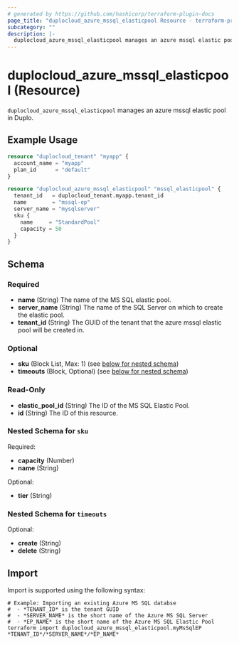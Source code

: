 ```yaml
---
# generated by https://github.com/hashicorp/terraform-plugin-docs
page_title: "duplocloud_azure_mssql_elasticpool Resource - terraform-provider-duplocloud"
subcategory: ""
description: |-
  duplocloud_azure_mssql_elasticpool manages an azure mssql elastic pool in Duplo.
---
```


# duplocloud_azure_mssql_elasticpool (Resource)

`duplocloud_azure_mssql_elasticpool` manages an azure mssql elastic pool in Duplo.

## Example Usage

```terraform
resource "duplocloud_tenant" "myapp" {
  account_name = "myapp"
  plan_id      = "default"
}

resource "duplocloud_azure_mssql_elasticpool" "mssql_elasticpool" {
  tenant_id   = duplocloud_tenant.myapp.tenant_id
  name        = "mssql-ep"
  server_name = "mysqlserver"
  sku {
    name     = "StandardPool"
    capacity = 50
  }
}
```

<!-- schema generated by tfplugindocs -->
## Schema

### Required

- **name** (String) The name of the MS SQL elastic pool.
- **server_name** (String) The name of the SQL Server on which to create the elastic pool.
- **tenant_id** (String) The GUID of the tenant that the azure mssql elastic pool will be created in.

### Optional

- **sku** (Block List, Max: 1) (see [below for nested schema](#nestedblock--sku))
- **timeouts** (Block, Optional) (see [below for nested schema](#nestedblock--timeouts))

### Read-Only

- **elastic_pool_id** (String) The ID of the MS SQL Elastic Pool.
- **id** (String) The ID of this resource.

<a id="nestedblock--sku"></a>
### Nested Schema for `sku`

Required:

- **capacity** (Number)
- **name** (String)

Optional:

- **tier** (String)


<a id="nestedblock--timeouts"></a>
### Nested Schema for `timeouts`

Optional:

- **create** (String)
- **delete** (String)

## Import

Import is supported using the following syntax:

```shell
# Example: Importing an existing Azure MS SQL databse
#  - *TENANT_ID* is the tenant GUID
#  - *SERVER_NAME* is the short name of the Azure MS SQL Server
#  - *EP_NAME* is the short name of the Azure MS SQL Elastic Pool
terraform import duplocloud_azure_mssql_elasticpool.myMsSqlEP *TENANT_ID*/*SERVER_NAME*/*EP_NAME*
```

